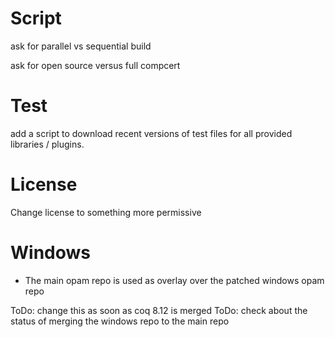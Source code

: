 # Script

ask for parallel vs sequential build

ask for open source versus full compcert

# Test

add a script to download recent versions of test files for all provided libraries / plugins.

# License

Change license to something more permissive

# Windows

- The main opam repo is used as overlay over the patched windows opam repo

ToDo: change this as soon as coq 8.12 is merged
ToDo: check about the status of merging the windows repo to the main repo